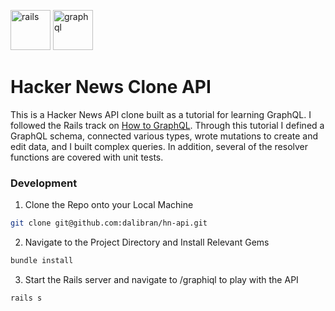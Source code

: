 <img src="https://thinkster.io/assets/homepage/rails-9b13de39de9d2eed10a2418734ee1e584cdc9634c04206af1c2bfcc8b0d0e3d5.png" alt="rails" width="64px" height="64px"> <img src="http://graphql.org/img/logo.svg" alt="graphql" width="64px" height="64px">

<h1> Hacker News Clone API</h1>

This is a Hacker News API clone built as a tutorial for learning GraphQL. I followed the Rails track on [How to GraphQL](https://www.howtographql.com). Through this tutorial I defined a GraphQL schema, connected various types, wrote mutations to create and edit data, and I built complex queries. In addition, several of the resolver functions are covered with unit tests.

<h3>Development</h3>

1. Clone the Repo onto your Local Machine

```zsh
git clone git@github.com:dalibran/hn-api.git
```

2. Navigate to the Project Directory and Install Relevant Gems

```zsh
bundle install
```

3. Start the Rails server and navigate to /graphiql to play with the API

```zsh
rails s
```
